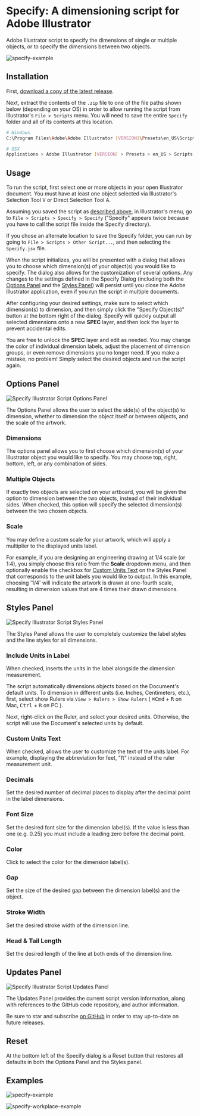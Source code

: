 # Specify: A dimensioning script for Adobe Illustrator

Adobe Illustrator script to specify the dimensions of single or multiple objects, or to specify the dimensions between two objects.

![specify-example](img/specify-example.jpg)

## Installation

First, [download a copy of the latest release](https://github.com/adamdehaven/Specify/archive/master.zip).

Next, extract the contents of the `.zip` file to one of the file paths shown below (depending on your OS) in order to allow running the script from Illustrator's `File > Scripts` menu. You will need to save the entire `Specify` folder and all of its contents at this location.

``` sh
# Windows
C:\Program Files\Adobe\Adobe Illustrator [VERSION]\Presets\en_US\Scripts

# OSX
Applications > Adobe Illustrator [VERSION] > Presets > en_US > Scripts
```

## Usage

To run the script, first select one or more objects in your open Illustrator document. You must have at least one object selected via Illustrator's Selection Tool <kbd>V</kbd> or Direct Selection Tool <kbd>A</kbd>.

Assuming you saved the script as [described above](#installation), in Illustrator's menu, go to `File > Scripts > Specify > Specify` ("Specify" appears twice because you have to call the script file inside the Specify directory).

If you chose an alternate location to save the Specify folder, you can run by going to `File > Scripts > Other Script...`, and then selecting the `Specify.jsx` file.

When the script initializes, you will be presented with a dialog that allows you to choose which dimension(s) of your object(s) you would like to specify. The dialog also allows for the customization of several options. Any changes to the settings defined in the Specify Dialog (including both the [Options Panel](#options-panel) and the [Styles Panel](#styles-panel)) will persist until you close the Adobe Illustrator application, even if you run the script in multiple documents.

After configuring your desired settings, make sure to select which dimension(s) to dimension, and then simply click the "Specify Object(s)" button at the bottom right of the dialog. Specify will quickly output all selected dimensions onto a new **SPEC** layer, and then lock the layer to prevent accidental edits.

You are free to unlock the **SPEC** layer and edit as needed. You may change the color of individual dimension labels, adjust the placement of dimension groups, or even remove dimensions you no longer need. If you make a mistake, no problem! Simply select the desired objects and run the script again.

## Options Panel

![Specify Illustrator Script Options Panel](img/specify-options-panel.png)

The Options Panel allows the user to select the side(s) of the object(s) to dimension, whether to dimension the object itself or between objects, and the scale of the artwork.

### Dimensions

The options panel allows you to first choose which dimension(s) of your Illustrator object you would like to specify. You may choose top, right, bottom, left, or any combination of sides.

### Multiple Objects

If exactly two objects are selected on your artboard, you will be given the option to dimension between the two objects, instead of their individual sides. When checked, this option will specify the selected dimension(s) between the two chosen objects.

### Scale

You may define a custom scale for your artwork, which will apply a multiplier to the displayed units label.

For example, if you are designing an engineering drawing at 1/4 scale (or 1:4), you simply choose this ratio from the **Scale** dropdown menu, and then optionally enable the checkbox for [Custom Units Text](#custom-units-text) on the Styles Panel that corresponds to the unit labels you would like to output. In this example, choosing '1/4' will indicate the artwork is drawn at one-fourth scale, resulting in dimension values that are 4 times their drawn dimensions.

## Styles Panel

![Specify Illustrator Script Styles Panel](img/specify-styles-panel.png)

The Styles Panel allows the user to completely customize the label styles and the line styles for all dimensions.

### Include Units in Label

When checked, inserts the units in the label alongside the dimension measurement.

The script automatically dimensions objects based on the Document's default units. To dimension in different units (i.e. Inches, Centimeters, etc.), first, select show Rulers via `View > Rulers > Show Rulers` ( <kbd>⌘Cmd</kbd> + <kbd>R</kbd> on Mac, <kbd>Ctrl</kbd> + <kbd>R</kbd> on PC ).

Next, right-click on the Ruler, and select your desired units. Otherwise, the script will use the Document's selected units by default.

### Custom Units Text

When checked, allows the user to customize the text of the units label. For example, displaying the abbreviation for feet, "ft" instead of the ruler measurement unit.

### Decimals

Set the desired number of decimal places to display after the decimal point in the label dimensions.

### Font Size

Set the desired font size for the dimension label(s). If the value is less than one (e.g. 0.25) you must include a leading zero before the decimal point.

### Color

Click to select the color for the dimension label(s).

### Gap

Set the size of the desired gap between the dimension label(s) and the object.

### Stroke Width

Set the desired stroke width of the dimension line.

### Head & Tail Length

Set the desired length of the line at both ends of the dimension line.

## Updates Panel

![Specify Illustrator Script Updates Panel](img/specify-updates-panel.png)

The Updates Panel provides the current script version information, along with references to the GitHub code repository, and author information.

Be sure to star and subscribe [on GitHub](https://github.com/adamdehaven/specify) in order to stay up-to-date on future releases.

## Reset

At the bottom left of the Specify dialog is a Reset button that restores all defaults in both the Options Panel and the Styles panel.

## Examples

![specify-example](img/specify-example.jpg)

![specify-workplace-example](img/specify-workplace-example.jpg)